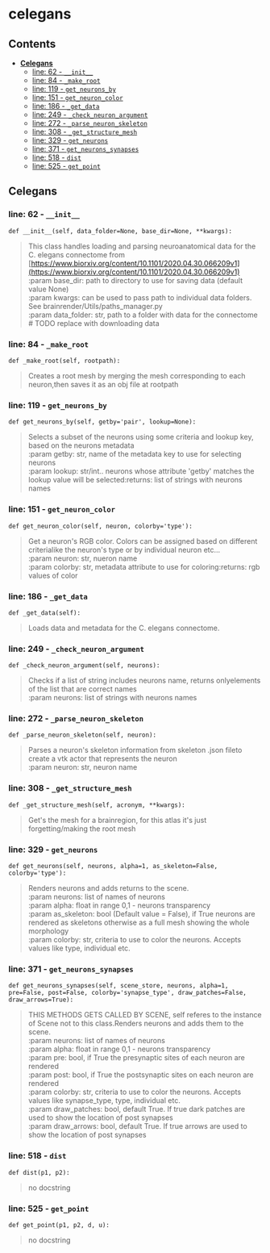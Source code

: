# celegans

## Contents

* [**Celegans**](celegans.md#celegans)
  * [line: 62 - `__init__`](celegans.md#line-62---__init__)
  * [line: 84 - `_make_root`](celegans.md#line-84---_make_root)
  * [line: 119 - `get_neurons_by`](celegans.md#line-119---get_neurons_by)
  * [line: 151 - `get_neuron_color`](celegans.md#line-151---get_neuron_color)
  * [line: 186 - `_get_data`](celegans.md#line-186---_get_data)
  * [line: 249 - `_check_neuron_argument`](celegans.md#line-249---_check_neuron_argument)
  * [line: 272 - `_parse_neuron_skeleton`](celegans.md#line-272---_parse_neuron_skeleton)
  * [line: 308 - `_get_structure_mesh`](celegans.md#line-308---_get_structure_mesh)
  * [line: 329 - `get_neurons`](celegans.md#line-329---get_neurons)
  * [line: 371 - `get_neurons_synapses`](celegans.md#line-371---get_neurons_synapses)
  * [line: 518 - `dist`](celegans.md#line-518---dist)
  * [line: 525 - `get_point`](celegans.md#line-525---get_point)

## **Celegans**

### line: 62 - `__init__`

```text
def __init__(self, data_folder=None, base_dir=None, **kwargs):
```

> This class handles loading and parsing neuroanatomical data for the C. elegans connectome from [https://www.biorxiv.org/content/10.1101/2020.04.30.066209v1](https://www.biorxiv.org/content/10.1101/2020.04.30.066209v1)  
> :param base\_dir: path to directory to use for saving data \(default value None\)  
> :param kwargs: can be used to pass path to individual data folders. See brainrender/Utils/paths\_manager.py  
> :param data\_folder: str, path to a folder with data for the connectome \# TODO replace with downloading data

### line: 84 - `_make_root`

```text
def _make_root(self, rootpath):
```

> Creates a root mesh by merging the mesh corresponding to each neuron,then saves it as an obj file at rootpath

### line: 119 - `get_neurons_by`

```text
def get_neurons_by(self, getby='pair', lookup=None):
```

> Selects a subset of the neurons using some criteria and lookup key, based on the neurons metadata  
> :param getby: str, name of the metadata key to use for selecting neurons  
> :param lookup: str/int.. neurons whose attribute 'getby' matches the lookup value will be selected:returns: list of strings with neurons names

### line: 151 - `get_neuron_color`

```text
def get_neuron_color(self, neuron, colorby='type'):
```

> Get a neuron's RGB color. Colors can be assigned based on different criterialike the neuron's type or by individual neuron etc...  
> :param neuron: str, nueron name  
> :param colorby: str, metadata attribute to use for coloring:returns: rgb values of color

### line: 186 - `_get_data`

```text
def _get_data(self):
```

> Loads data and metadata for the C. elegans connectome.

### line: 249 - `_check_neuron_argument`

```text
def _check_neuron_argument(self, neurons):
```

> Checks if a list of string includes neurons name, returns onlyelements of the list that are correct names  
> :param neurons: list of strings with neurons names

### line: 272 - `_parse_neuron_skeleton`

```text
def _parse_neuron_skeleton(self, neuron):
```

> Parses a neuron's skeleton information from skeleton .json fileto create a vtk actor that represents the neuron  
> :param neuron: str, neuron name

### line: 308 - `_get_structure_mesh`

```text
def _get_structure_mesh(self, acronym, **kwargs):
```

> Get's the mesh for a brainregion, for this atlas it's just forgetting/making the root mesh

### line: 329 - `get_neurons`

```text
def get_neurons(self, neurons, alpha=1, as_skeleton=False, colorby='type'):
```

> Renders neurons and adds returns to the scene.  
> :param neurons: list of names of neurons  
> :param alpha: float in range 0,1 - neurons transparency  
> :param as\_skeleton: bool \(Default value = False\), if True neurons are rendered as skeletons otherwise as a full mesh showing the whole morphology  
> :param colorby: str, criteria to use to color the neurons. Accepts values like type, individual etc.

### line: 371 - `get_neurons_synapses`

```text
def get_neurons_synapses(self, scene_store, neurons, alpha=1, pre=False, post=False, colorby='synapse_type', draw_patches=False, draw_arrows=True):
```

> THIS METHODS GETS CALLED BY SCENE, self referes to the instance of Scene not to this class.Renders neurons and adds them to the scene.  
> :param neurons: list of names of neurons  
> :param alpha: float in range 0,1 - neurons transparency  
> :param pre: bool, if True the presynaptic sites of each neuron are rendered  
> :param post: bool, if True the postsynaptic sites on each neuron are rendered  
> :param colorby: str, criteria to use to color the neurons. Accepts values like synapse\_type, type, individual etc.  
> :param draw\_patches: bool, default True. If true dark patches are used to show the location of post synapses  
> :param draw\_arrows: bool, default True. If true arrows are used to show the location of post synapses

### line: 518 - `dist`

```text
def dist(p1, p2):
```

> no docstring

### line: 525 - `get_point`

```text
def get_point(p1, p2, d, u):
```

> no docstring

